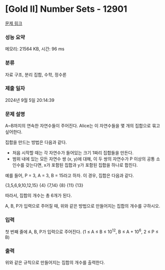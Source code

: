 # [Gold II] Number Sets - 12901 

[문제 링크](https://www.acmicpc.net/problem/12901) 

### 성능 요약

메모리: 21564 KB, 시간: 96 ms

### 분류

자료 구조, 분리 집합, 수학, 정수론

### 제출 일자

2024년 9월 5일 20:14:39

### 문제 설명

<p>A~B까지의 연속한 자연수들이 주어진다. Alice는 이 자연수들을 몇 개의 집합으로 묶고 싶어한다.</p>

<p>집합을 만드는 방법은 다음과 같다.</p>

<ul>
	<li>처음 시작할 때는 각 자연수가 들어있는 크기 1짜리 집합들을 만든다.</li>
	<li>범위 내에 있는 모든 자연수 쌍 (x, y)에 대해, 이 두 쌍의 자연수가 P 이상의 공통 소인수를 갖는다면, x가 포함된 집합과 y가 포함된 집합을 하나로 합친다.</li>
</ul>

<p>예를 들어, P = 3, A = 3, B = 15라고 하자. 이 경우, 집합은 다음과 같다.</p>

<p>{3,5,6,9,10,12,15} {4} {7,14} {8} {11} {13}</p>

<p>따라서, 집합의 개수는 총 6개가 된다.</p>

<p>A, B, P가 입력으로 주어질 때, 위와 같은 방법으로 만들어지는 집합의 개수를 구하시오.</p>

### 입력 

 <p>첫 번째 줄에 A, B, P가 입력으로 주어진다. (1 ≤ A ≤ B ≤ 10<sup>12</sup>, B ≤ A + 10<sup>6</sup>, 2 ≤ P ≤ B)</p>

### 출력 

 <p>위와 같은 규칙으로 만들어지는 집합의 개수를 출력한다.</p>

